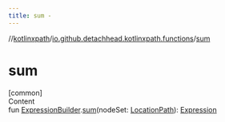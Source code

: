 ```yaml
---
title: sum -
---
```

//[kotlinxpath](../index.md)/[io.github.detachhead.kotlinxpath.functions](index.md)/[sum](sum.md)



# sum  
[common]  
Content  
fun [ExpressionBuilder](../io.github.detachhead.kotlinxpath.components/-expression-builder/index.md).[sum](sum.md)(nodeSet: [LocationPath](../io.github.detachhead.kotlinxpath.components/-location-path/index.md)): [Expression](../io.github.detachhead.kotlinxpath.components/-expression/index.md)  



